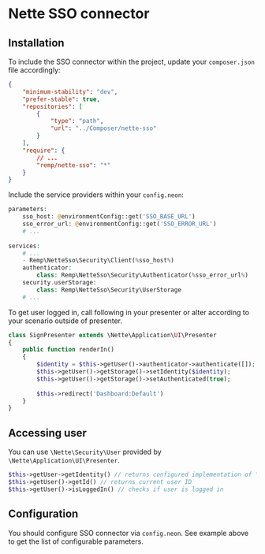 # Nette SSO connector

## Installation

To include the SSO connector within the project, update your `composer.json` file accordingly:

```json
{
    "minimum-stability": "dev",
    "prefer-stable": true,
    "repositories": [
        {
            "type": "path",
            "url": "../Composer/nette-sso"
        }
    ],
    "require": {
        // ... 
        "remp/nette-sso": "*"
    }
}
```

Include the service providers within your `config.neon`:
                
```php
parameters:
    sso_host: @environmentConfig::get('SSO_BASE_URL')
    sso_error_url: @environmentConfig::get('SSO_ERROR_URL')
    # ...
    
services:
    # ...
    - Remp\NetteSso\Security\Client(%sso_host%)
    authenticator:
        class: Remp\NetteSso\Security\Authenticator(%sso_error_url%)
    security.userStorage:
        class: Remp\NetteSso\Security\UserStorage
    # ...
```

To get user logged in, call following in your presenter or alter according to your scenario
outside of presenter.

```php
class SignPresenter extends \Nette\Application\UI\Presenter
{
    public function renderIn()
    {
        $identity = $this->getUser()->authenticator->authenticate([]);
        $this->getUser()->getStorage()->setIdentity($identity);
        $this->getUser()->getStorage()->setAuthenticated(true);
        
        $this->redirect('Dashboard:Default')
    }
}

```

## Accessing user

You can use `\Nette\Security\User` provided by `\Nette\Application\UI\Presenter`.

```php
$this->getUser->getIdentity() // returns configured implementation of \Nette\Security\IIdentity
$this->getUser()->getId() // returns current user ID
$this->getUser()->isLoggedIn() // checks if user is logged in
```

## Configuration

You should configure SSO connector via `config.neon`. See example above to get the list of configurable parameters.